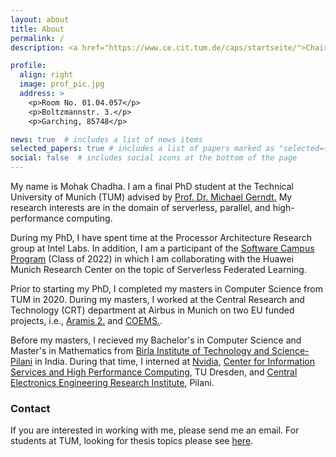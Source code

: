 ```yaml
---
layout: about
title: About
permalink: /
description: <a href="https://www.ce.cit.tum.de/caps/startseite/">Chair of Computer Architecture and Parallel Systems (CAPS)</a>. Technical University of Munich.

profile:
  align: right
  image: prof_pic.jpg
  address: >
    <p>Room No. 01.04.057</p>
    <p>Boltzmannstr. 3.</p>
    <p>Garching, 85748</p>

news: true  # includes a list of news items
selected_papers: true # includes a list of papers marked as "selected={true}"
social: false  # includes social icons at the bottom of the page
---
```

My name is Mohak Chadha. I am a final PhD student at the Technical University of Munich (TUM) advised by <a href="https://www.ce.cit.tum.de/caps/mitarbeiter/michael-gerndt/">Prof. Dr. Michael Gerndt.</a> My research interests are in the domain of serverless, parallel, and high-performance computing.

During my PhD, I have spent time at the Processor Architecture Research group at Intel Labs. In addition, I am a participant of the <a href="https://softwarecampus.de/">Software Campus Program</a> (Class of 2022) in which I am collaborating with the Huawei Munich Research Center on the topic of Serverless Federated Learning.

<!-- where I worked on optimizing certain aspects of FaaS using the hardware features present on next-generation Intel processors. -->

Prior to starting my PhD, I completed my masters in Computer Science from TUM in 2020. During my masters, I worked at the Central Research and Technology (CRT) department at Airbus in Munich on two EU funded projects, i.e., <a href="https://www.aramis2.org/">Aramis 2.</a> and <a href="https://www.coems.eu/">COEMS.</a>. 

Before my masters, I recieved my Bachelor's in Computer Science and Master's in Mathematics from  <a href="https://www.bits-pilani.ac.in/">Birla Institute of Technology and Science-Pilani</a> in India. During that time, I interned at <a href="https://www.nvidia.com/en-us/">Nvidia</a>, <a href="https://tu-dresden.de/zih">Center for Information Services and High Performance Computing</a>, TU Dresden, and <a href="https://www.csircmc.res.in/ceeri">Central Electronics Engineering Research Institute</a>, Pilani.

<h3> Contact </h3>

If you are interested in working with me, please send me an email. For students at TUM, looking for thesis topics please see <a href="https://www.in.tum.de/caps/theses/open/#c14921">here</a>.